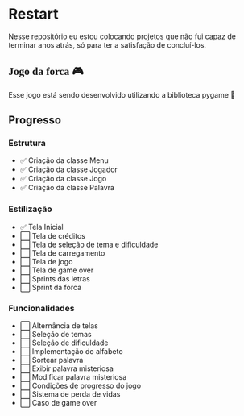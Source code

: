 # Restart
Nesse repositório eu estou colocando projetos que não fui capaz de terminar anos atrás, só para ter a satisfação de concluí-los.
<head>
<link rel="preconnect" href="https://fonts.googleapis.com">
<link rel="preconnect" href="https://fonts.gstatic.com" crossorigin>
<link href="https://fonts.googleapis.com/css2?family=Cabin+Sketch&display=swap" rel="stylesheet">
</head>
<body>
<h2 style="font-family: Cabin Sketch;">Jogo da forca 🎮</h3>
  <p>Esse jogo está sendo desenvolvido utilizando a biblioteca pygame 🐍</p>
</body>

## Progresso
   
  
  ### Estrutura
  
  - ✅ Criação da classe Menu
  - ✅ Criação da classe Jogador
  - ✅ Criação da classe Jogo
  - ✅ Criação da classe Palavra
  
  ### Estilização
  
  - ✅ Tela Inicial
  - ⬜ Tela de créditos
  - ⬜ Tela de seleção de tema e dificuldade
  - ⬜ Tela de carregamento
  - ⬜ Tela de jogo
  - ⬜ Tela de game over
  - ⬜ Sprints das letras
  - ⬜ Sprint da forca
  
  ### Funcionalidades
  
  - ⬜ Alternância de telas
  - ⬜ Seleção de temas
  - ⬜ Seleção de dificuldade
  - ⬜ Implementação do alfabeto
  - ⬜ Sortear palavra
  - ⬜ Exibir palavra misteriosa
  - ⬜ Modificar palavra misteriosa
  - ⬜ Condições de progresso do jogo
  - ⬜ Sistema de perda de vidas
  - ⬜ Caso de game over
